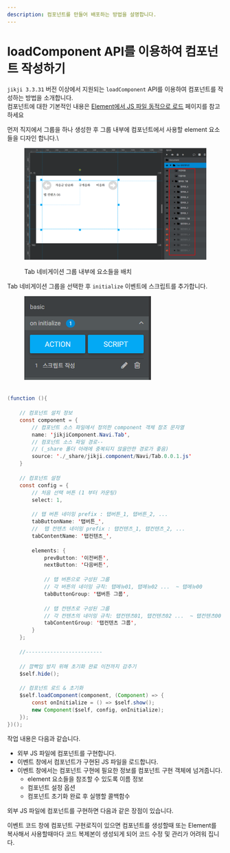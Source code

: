 ```yaml
---
description: 컴포넌트를 만들어 배포하는 방법을 설명합니다.
---
```


# loadComponent API를 이용하여 컴포넌트 작성하기



&#x20;`jikji 3.3.31` 버전 이상에서 지원되는 `loadComponent` API를 이용하여 컴포넌트를 작성하는 방법을 소개합니다. \
컴포넌트에 대한 기본적인 내용은 [Element에서 JS 파일 동적으로 로드](element-js.md) 페이지를 참고하세요



먼저 직지에서 그룹을 하나 생성한 후 그룹 내부에 컴포넌트에서 사용할 element 요소들을 디자인 합니다.\


<figure><img src="../.gitbook/assets/image (10).png" alt=""><figcaption><p>Tab 네비게이션 그룹 내부에 요소들을 배치</p></figcaption></figure>

Tab 네비게이션 그룹을 선택한 후 `initialize` 이벤트에 스크립트를 추가합니다.

<figure><img src="../.gitbook/assets/image (11).png" alt=""><figcaption></figcaption></figure>

```java

(function (){
    
    // 컴포넌트 설치 정보
    const component = {
        // 컴포넌트 소스 파일에서 정의한 component 객체 참조 문자열
        name: 'jikjiComponent.Navi.Tab',
        // 컴포넌트 소스 파일 경로--
        // (_share 폴더 아래에 중복되지 않을만한 경로가 좋음)
        source: './_share/jikji.component/Navi/Tab.0.0.1.js'
    }
    
    // 컴포넌트 설정
    const config = {
        // 처음 선택 버튼 (1 부터 카운팅)
        select: 1,

        // 탭 버튼 네이밍 prefix : 탭버튼_1, 탭버튼_2, ...
        tabButtonName: '탭버튼_',
        //  탭 컨텐츠 네이밍 prefix : 탭컨텐츠_1, 탭컨텐츠_2, ...
        tabContentName: '탭컨텐츠_',

        elements: {
            prevButton: '이전버튼',
            nextButton: '다음버튼',

            // 탭 버튼으로 구성된 그룹
            // 각 버튼의 네이밍 규칙: 탭메뉴01, 탭메뉴02 ...  ~ 탭메뉴00
            tabButtonGroup: '탭버튼 그룹',

            // 탭 컨텐츠로 구성된 그룹
            // 각 컨텐츠의 네이밍 규칙: 탭컨텐츠01, 탭컨텐츠02 ...  ~ 탭컨텐츠00
            tabContentGroup: '탭컨텐츠 그룹',
        }
    };
    
    //-------------------------
    
    // 깜빡임 방지 위해 초기화 완료 이전까지 감추기
    $self.hide();
    
    // 컴포넌트 로드 & 초기화
    $self.loadComponent(component, (Component) => {
    	const onInitialize = () => $self.show();
        new Component($self, config, onInitialize);
    });
})();

```

작업   내용은 다음과 같습니다.

* 외부 JS 파일에 컴포넌트를 구현합니다.
* 이벤트 창에서 컴포넌트가 구현된 JS 파일을 로드합니다.
* 이벤트 창에서는 컴포넌트 구현에 필요한 정보를 컴포넌트 구현 객체에  넘겨줍니다.
  * element 요소들을 참조할 수 있도록 이름 정보
  * 컴포넌트 설정 옵션
  * 컴포넌트 초기화 완료 후 실행할 콜백함수

외부 JS 파일에 컴포넌트를 구현하면 다음과 같은 장점이 있습니다.

이벤트 코드 창에 컴포넌트 구현로직이 있으면 컴포넌트를 생성할때 또는  Element를  복사해서 사용할때마다 코드 복제본이 생성되게 되어 코드 수정 및 관리가 어려워 집니다.

